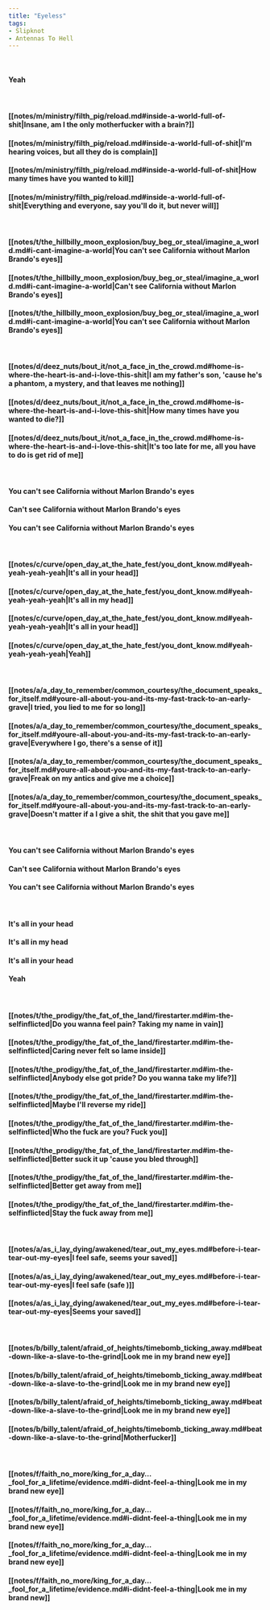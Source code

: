 ```yaml
---
title: "Eyeless"
tags:
- Slipknot
- Antennas To Hell
---
```

&nbsp;
#### Yeah
&nbsp;
#### [[notes/m/ministry/filth_pig/reload.md#inside-a-world-full-of-shit|Insane, am I the only motherfucker with a brain?]]
#### [[notes/m/ministry/filth_pig/reload.md#inside-a-world-full-of-shit|I'm hearing voices, but all they do is complain]]
#### [[notes/m/ministry/filth_pig/reload.md#inside-a-world-full-of-shit|How many times have you wanted to kill]]
#### [[notes/m/ministry/filth_pig/reload.md#inside-a-world-full-of-shit|Everything and everyone, say you'll do it, but never will]]
&nbsp;
#### [[notes/t/the_hillbilly_moon_explosion/buy_beg_or_steal/imagine_a_world.md#i-cant-imagine-a-world|You can't see California without Marlon Brando's eyes]]
#### [[notes/t/the_hillbilly_moon_explosion/buy_beg_or_steal/imagine_a_world.md#i-cant-imagine-a-world|Can't see California without Marlon Brando's eyes]]
#### [[notes/t/the_hillbilly_moon_explosion/buy_beg_or_steal/imagine_a_world.md#i-cant-imagine-a-world|You can't see California without Marlon Brando's eyes]]
&nbsp;
#### [[notes/d/deez_nuts/bout_it/not_a_face_in_the_crowd.md#home-is-where-the-heart-is-and-i-love-this-shit|I am my father's son, 'cause he's a phantom, a mystery, and that leaves me nothing]]
#### [[notes/d/deez_nuts/bout_it/not_a_face_in_the_crowd.md#home-is-where-the-heart-is-and-i-love-this-shit|How many times have you wanted to die?]]
#### [[notes/d/deez_nuts/bout_it/not_a_face_in_the_crowd.md#home-is-where-the-heart-is-and-i-love-this-shit|It's too late for me, all you have to do is get rid of me]]
&nbsp;
#### You can't see California without Marlon Brando's eyes
#### Can't see California without Marlon Brando's eyes
#### You can't see California without Marlon Brando's eyes
&nbsp;
#### [[notes/c/curve/open_day_at_the_hate_fest/you_dont_know.md#yeah-yeah-yeah-yeah|It's all in your head]]
#### [[notes/c/curve/open_day_at_the_hate_fest/you_dont_know.md#yeah-yeah-yeah-yeah|It's all in my head]]
#### [[notes/c/curve/open_day_at_the_hate_fest/you_dont_know.md#yeah-yeah-yeah-yeah|It's all in your head]]
#### [[notes/c/curve/open_day_at_the_hate_fest/you_dont_know.md#yeah-yeah-yeah-yeah|Yeah]]
&nbsp;
#### [[notes/a/a_day_to_remember/common_courtesy/the_document_speaks_for_itself.md#youre-all-about-you-and-its-my-fast-track-to-an-early-grave|I tried, you lied to me for so long]]
#### [[notes/a/a_day_to_remember/common_courtesy/the_document_speaks_for_itself.md#youre-all-about-you-and-its-my-fast-track-to-an-early-grave|Everywhere I go, there's a sense of it]]
#### [[notes/a/a_day_to_remember/common_courtesy/the_document_speaks_for_itself.md#youre-all-about-you-and-its-my-fast-track-to-an-early-grave|Freak on my antics and give me a choice]]
#### [[notes/a/a_day_to_remember/common_courtesy/the_document_speaks_for_itself.md#youre-all-about-you-and-its-my-fast-track-to-an-early-grave|Doesn't matter if a I give a shit, the shit that you gave me]]
&nbsp;
#### You can't see California without Marlon Brando's eyes
#### Can't see California without Marlon Brando's eyes
#### You can't see California without Marlon Brando's eyes
&nbsp;
#### It's all in your head
#### It's all in my head
#### It's all in your head
#### Yeah
&nbsp;
#### [[notes/t/the_prodigy/the_fat_of_the_land/firestarter.md#im-the-selfinflicted|Do you wanna feel pain? Taking my name in vain]]
#### [[notes/t/the_prodigy/the_fat_of_the_land/firestarter.md#im-the-selfinflicted|Caring never felt so lame inside]]
#### [[notes/t/the_prodigy/the_fat_of_the_land/firestarter.md#im-the-selfinflicted|Anybody else got pride? Do you wanna take my life?]]
#### [[notes/t/the_prodigy/the_fat_of_the_land/firestarter.md#im-the-selfinflicted|Maybe I'll reverse my ride]]
#### [[notes/t/the_prodigy/the_fat_of_the_land/firestarter.md#im-the-selfinflicted|Who the fuck are you? Fuck you]]
#### [[notes/t/the_prodigy/the_fat_of_the_land/firestarter.md#im-the-selfinflicted|Better suck it up 'cause you bled through]]
#### [[notes/t/the_prodigy/the_fat_of_the_land/firestarter.md#im-the-selfinflicted|Better get away from me]]
#### [[notes/t/the_prodigy/the_fat_of_the_land/firestarter.md#im-the-selfinflicted|Stay the fuck away from me]]
&nbsp;
#### [[notes/a/as_i_lay_dying/awakened/tear_out_my_eyes.md#before-i-tear-tear-out-my-eyes|I feel safe, seems your saved]]
#### [[notes/a/as_i_lay_dying/awakened/tear_out_my_eyes.md#before-i-tear-tear-out-my-eyes|I feel safe (safe )]]
#### [[notes/a/as_i_lay_dying/awakened/tear_out_my_eyes.md#before-i-tear-tear-out-my-eyes|Seems your saved]]
&nbsp;
#### [[notes/b/billy_talent/afraid_of_heights/timebomb_ticking_away.md#beat-down-like-a-slave-to-the-grind|Look me in my brand new eye]]
#### [[notes/b/billy_talent/afraid_of_heights/timebomb_ticking_away.md#beat-down-like-a-slave-to-the-grind|Look me in my brand new eye]]
#### [[notes/b/billy_talent/afraid_of_heights/timebomb_ticking_away.md#beat-down-like-a-slave-to-the-grind|Look me in my brand new eye]]
#### [[notes/b/billy_talent/afraid_of_heights/timebomb_ticking_away.md#beat-down-like-a-slave-to-the-grind|Motherfucker]]
&nbsp;
#### [[notes/f/faith_no_more/king_for_a_day…_fool_for_a_lifetime/evidence.md#i-didnt-feel-a-thing|Look me in my brand new eye]]
#### [[notes/f/faith_no_more/king_for_a_day…_fool_for_a_lifetime/evidence.md#i-didnt-feel-a-thing|Look me in my brand new eye]]
#### [[notes/f/faith_no_more/king_for_a_day…_fool_for_a_lifetime/evidence.md#i-didnt-feel-a-thing|Look me in my brand new eye]]
#### [[notes/f/faith_no_more/king_for_a_day…_fool_for_a_lifetime/evidence.md#i-didnt-feel-a-thing|Look me in my brand new]]
